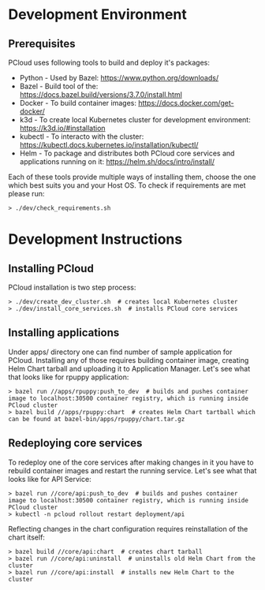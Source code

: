 # Development Environment

## Prerequisites
PCloud uses following tools to build and deploy it's packages:
* Python - Used by Bazel: https://www.python.org/downloads/
* Bazel - Build tool of the: https://docs.bazel.build/versions/3.7.0/install.html
* Docker - To build container images: https://docs.docker.com/get-docker/
* k3d - To create local Kubernetes cluster for development environment: https://k3d.io/#installation
* kubectl - To interacto with the cluster: https://kubectl.docs.kubernetes.io/installation/kubectl/
* Helm - To package and distributes both PCloud core services and applications running on it: https://helm.sh/docs/intro/install/

Each of these tools provide multiple ways of installing them, choose the one which best suits you and your Host OS.
To check if requirements are met please run:
```shell
> ./dev/check_requirements.sh
```

# Development Instructions

## Installing PCloud
PCloud installation is two step process:
```shell
> ./dev/create_dev_cluster.sh  # creates local Kubernetes cluster
> ./dev/install_core_services.sh  # installs PCloud core services
```

## Installing applications
Under apps/ directory one can find number of sample application for PCloud. Installing any of those requires building container image, creating Helm Chart tarball and uploading it to Application Manager.
Let's see what that looks like for rpuppy application:
```shell
> bazel run //apps/rpuppy:push_to_dev  # builds and pushes container image to localhost:30500 container registry, which is running inside PCloud cluster
> bazel build //apps/rpuppy:chart  # creates Helm Chart tartball which can be found at bazel-bin/apps/rpuppy/chart.tar.gz
```

## Redeploying core services
To redeploy one of the core services after making changes in it you have to rebuild container images and restart the running service. Let's see what that looks like for API Service:
```shell
> bazel run //core/api:push_to_dev  # builds and pushes container image to localhost:30500 container registry, which is running inside PCloud cluster
> kubectl -n pcloud rollout restart deployment/api
```

Reflecting changes in the chart configuration requires reinstallation of the chart itself:
```shell
> bazel build //core/api:chart  # creates chart tarball
> bazel run //core/api:uninstall  # uninstalls old Helm Chart from the cluster
> bazel run //core/api:install  # installs new Helm Chart to the cluster
```
